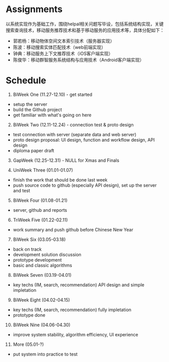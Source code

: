 # Assignments

以系统实现作为基础工作，围绕helpal相关问题写毕设，包括系统结构实现，关键搜索查询技术，移动服务推荐技术和基于移动服务的应用技术等，具体分配如下：

* 郭若杨：移动物体空间文本索引技术（服务器实现）
* 陈波：移动搜索实体匹配技术（web前端实现）
* 钟典：移动服务上下文推荐技术（iOS客户端实现）
* 陈俊华：移动群智服务系统结构与应用技术（Android客户端实现）

# Schedule

1. BiWeek One (11.27-12.10) - get started

  - setup the server
  - build the Github project
  - get familiar with what's going on here

2. BiWeek Two (12.11-12.24) - connection test & proto design

  - test connection with server (separate data and web server)
  - proto design proposal: UI design, function and workflow design, API design
  - diploma paper draft

3. GapWeek (12.25-12.31) - NULL for Xmas and Finals

4. UniWeek Three (01.01-01.07)

  - finish the work that should be done last week
  - push source code to github (especially API design), set up the server and test
  
5. BiWeek Four (01.08-01.21)
  
  - server, github and reports

6. TriWeek Five (01.22-02.11)

  - work summary and push github before Chinese New Year
 
7. BiWeek Six (03.05-03.18)

  - back on track
  - development solution discussion
  - prototype development
  - basic and classic algorithms
  
8. BiWeek Seven (03.19-04.01)

  - key techs (IM, search, recommendation) API design and simple impletation
  
9. BiWeek Eight (04.02-04.15)

  - key techs (IM, search, recommendation) fully impletation
  - prototype done

10. BiWeek Nine (04.06-04.30)

  - improve system stability, algorithm efficiency, UI experience
  
11. More (05.01-?)

  - put system into practice to test
